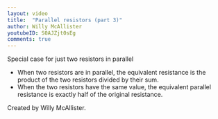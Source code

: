 ```yaml
---
layout: video
title:  "Parallel resistors (part 3)"
author: Willy McAllister
youtubeID: S0AJZjt0sEg
comments: true
--- 
```


Special case for just two resistors in parallel  
* When two resistors are in parallel, the equivalent resistance is the product of the two resistors divided by their sum. 
* When the two resistors have the same value, the equivalent parallel resistance is exactly half of the original resistance. 

Created by Willy McAllister.